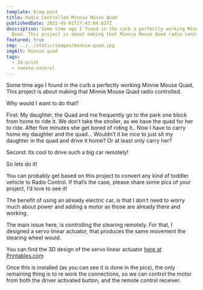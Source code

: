```yaml
---
template: blog-post
title: Radio Controlled Minnie Mouse Quad
publishedDate: 2022-05-01T17:43:04.637Z
description: Some time ago I found in the curb a perfectly working Minnie Mouse
  Quad, This project is about making that Minnie Mouse Quad radio controlled.
featured: true
img: ../../static/images/minnie-quad.jpg
imgAlt: Minnie quad
tags:
  - 3d-print
  - remote-control
---
```

Some time ago I found in the curb a perfectly working Minnie Mouse Quad, This project is about making that Minnie Mouse Quad radio controlled.

Why would I want to do that?

First: My daughter, the Quad and me frequently go to the park one block from home to ride it. We don’t take the stroller, as we have the quad for her to ride. After five minutes she get bored of riding it.. Now I have to carry home my daughter and the quad… Wouldn’t it be nice to just sit my daughter in the quad and drive it home? Or at least only carry her?

Second: Its cool to drive such a big car remotely!

So lets do it!

You can probably get based on this project to convert any kind of toddler vehicle to Radio Control. If that’s the case, please share some pics of your project, I’d love to see it!

The benefit of using an already electric car, is that I don’t need to worry much about power and adding a motor as those are already there and working.

The main issue here, is controlling the stearing remotely. For that, I designed a servo linear actuator, that produces the same movement the stearing wheel would.

You can find the 3D design of the servo linear actuator [here at Printables.com](https://aaf.li/f20cd)

Once this is installed (as you can see it is done in the pics), the only remaining thing is to re work the connections, so we can control the motor from both the driver activated button, and the remote control receiver.